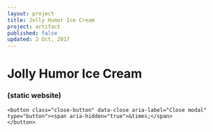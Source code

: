 ```yaml
---
layout: project
title: Jolly Humor Ice Cream
project: artifact
published: false
updated: 2 Oct, 2017
---
```


<div class="large reveal reflection" id="jollyhumor" data-reveal>
    <h1>Jolly Humor Ice Cream</h1>
    <h3>(static website)</h3>

    <button class="close-button" data-close aria-label="Close modal" type="button"><span aria-hidden="true">&times;</span>
    </button>
</div>